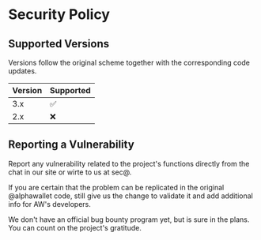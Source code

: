 # Security Policy

## Supported Versions

Versions follow the original scheme together with the corresponding code updates.

| Version | Supported          |
| ------- | ------------------ |
| 3.x     | :white_check_mark: |
| 2.x     | :x:                |

## Reporting a Vulnerability

Report any vulnerability related to the project's functions directly from the chat in our site or wirte to us at sec@.

If you are certain that the problem can be replicated in the original @alphawallet code, still give us the change to validate it and add additional info for AW's developers.

We don't have an official bug bounty program yet, but is sure in the plans. You can count on the project's gratitude. 
